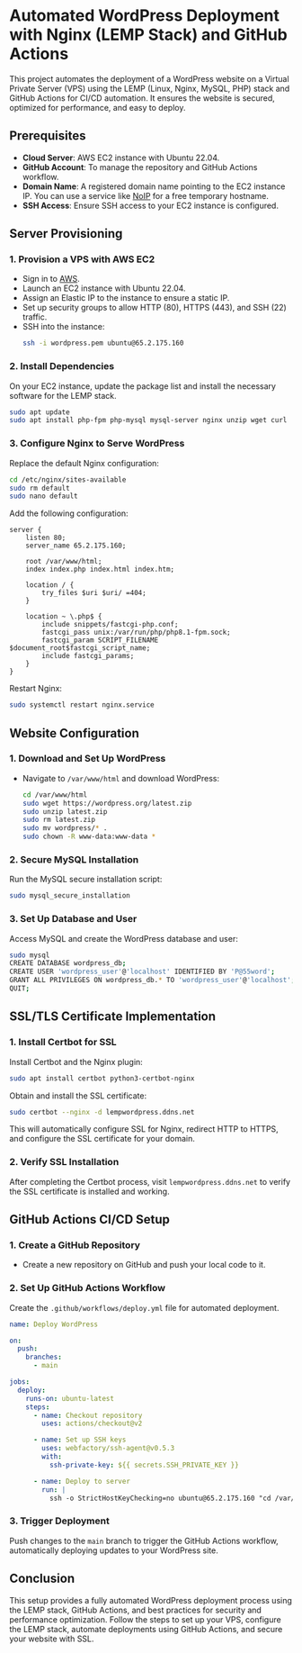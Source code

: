 # Automated WordPress Deployment with Nginx (LEMP Stack) and GitHub Actions

This project automates the deployment of a WordPress website on a Virtual Private Server (VPS) using the LEMP (Linux, Nginx, MySQL, PHP) stack and GitHub Actions for CI/CD automation. It ensures the website is secured, optimized for performance, and easy to deploy.

## Prerequisites

- **Cloud Server**: AWS EC2 instance with Ubuntu 22.04.
- **GitHub Account**: To manage the repository and GitHub Actions workflow.
- **Domain Name**: A registered domain name pointing to the EC2 instance IP. You can use a service like [NoIP](https://www.noip.com/) for a free temporary hostname.
- **SSH Access**: Ensure SSH access to your EC2 instance is configured.

## Server Provisioning

### 1. Provision a VPS with AWS EC2

- Sign in to [AWS](https://aws.amazon.com/).
- Launch an EC2 instance with Ubuntu 22.04.
- Assign an Elastic IP to the instance to ensure a static IP.
- Set up security groups to allow HTTP (80), HTTPS (443), and SSH (22) traffic.
- SSH into the instance:
  ```bash
  ssh -i wordpress.pem ubuntu@65.2.175.160
  ```

### 2. Install Dependencies

On your EC2 instance, update the package list and install the necessary software for the LEMP stack.

```bash
sudo apt update
sudo apt install php-fpm php-mysql mysql-server nginx unzip wget curl
```

### 3. Configure Nginx to Serve WordPress

Replace the default Nginx configuration:

```bash
cd /etc/nginx/sites-available
sudo rm default
sudo nano default
```

Add the following configuration:

```nginx
server {
    listen 80;
    server_name 65.2.175.160;

    root /var/www/html;
    index index.php index.html index.htm;

    location / {
        try_files $uri $uri/ =404;
    }

    location ~ \.php$ {
        include snippets/fastcgi-php.conf;
        fastcgi_pass unix:/var/run/php/php8.1-fpm.sock;
        fastcgi_param SCRIPT_FILENAME $document_root$fastcgi_script_name;
        include fastcgi_params;
    }
}
```

Restart Nginx:

```bash
sudo systemctl restart nginx.service
```

## Website Configuration

### 1. Download and Set Up WordPress

- Navigate to `/var/www/html` and download WordPress:
  ```bash
  cd /var/www/html
  sudo wget https://wordpress.org/latest.zip
  sudo unzip latest.zip
  sudo rm latest.zip
  sudo mv wordpress/* .
  sudo chown -R www-data:www-data *
  ```

### 2. Secure MySQL Installation

Run the MySQL secure installation script:

```bash
sudo mysql_secure_installation
```

### 3. Set Up Database and User

Access MySQL and create the WordPress database and user:

```bash
sudo mysql
CREATE DATABASE wordpress_db;
CREATE USER 'wordpress_user'@'localhost' IDENTIFIED BY 'P@55word';
GRANT ALL PRIVILEGES ON wordpress_db.* TO 'wordpress_user'@'localhost';
QUIT;
```

## SSL/TLS Certificate Implementation

### 1. Install Certbot for SSL

Install Certbot and the Nginx plugin:

```bash
sudo apt install certbot python3-certbot-nginx
```

Obtain and install the SSL certificate:

```bash
sudo certbot --nginx -d lempwordpress.ddns.net
```

This will automatically configure SSL for Nginx, redirect HTTP to HTTPS, and configure the SSL certificate for your domain.

### 2. Verify SSL Installation

After completing the Certbot process, visit `lempwordpress.ddns.net` to verify the SSL certificate is installed and working.

## GitHub Actions CI/CD Setup

### 1. Create a GitHub Repository

- Create a new repository on GitHub and push your local code to it.

### 2. Set Up GitHub Actions Workflow

Create the `.github/workflows/deploy.yml` file for automated deployment.

```yaml
name: Deploy WordPress

on:
  push:
    branches:
      - main

jobs:
  deploy:
    runs-on: ubuntu-latest
    steps:
      - name: Checkout repository
        uses: actions/checkout@v2

      - name: Set up SSH keys
        uses: webfactory/ssh-agent@v0.5.3
        with:
          ssh-private-key: ${{ secrets.SSH_PRIVATE_KEY }}

      - name: Deploy to server
        run: |
          ssh -o StrictHostKeyChecking=no ubuntu@65.2.175.160 "cd /var/www/html && sudo git pull origin main && sudo systemctl restart nginx"
```

### 3. Trigger Deployment

Push changes to the `main` branch to trigger the GitHub Actions workflow, automatically deploying updates to your WordPress site.

## Conclusion

This setup provides a fully automated WordPress deployment process using the LEMP stack, GitHub Actions, and best practices for security and performance optimization. Follow the steps to set up your VPS, configure the LEMP stack, automate deployments using GitHub Actions, and secure your website with SSL.
